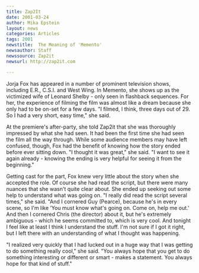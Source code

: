 ```yaml
---
title: Zap2It
date: 2001-03-24
author: Mika Epstein
layout: news
categories: Articles
tags: 2001
newstitle:  The Meaning of 'Memento'
newsauthor: Staff  
newssource: Zap2it
newsurl: http://zap2it.com

---
```


Jorja Fox has appeared in a number of prominent television shows, including E.R., C.S.I. and West Wing. In Memento, she shows up as the victimized wife of Leonard Shelby - only seen in flashback sequences. For her, the experience of filming the film was almost like a dream because she only had to be on-set for a few days. "I filmed, I think, three days out of 29. So I had a very short, easy time," she said.

At the premiere's after-party, she told Zap2it that she was thoroughly impressed by what she had seen. It had been the first time she had seen the film all the way through. While some audience members may have left confused, though, Fox had the benefit of knowing how the story ended before ever sitting down. "I thought it was great," she said. "I want to see it again already - knowing the ending is very helpful for seeing it from the beginning."

Getting cast for the part, Fox knew very little about the story when she accepted the role. Of course she had read the script, but there were many nuances that she wasn't quite clear about. She ended up seeking out some help to understand what was going on. "I really did read the script several times," she said. "And I cornered Guy (Pearce), because he's in every scene, so I'm like &#8216;You must know what's going on. Come on, help me out.' And then I cornered Chris (the director) about it, but he's extremely ambiguous - which he seems committed to, which is very cool. And tonight I feel like at least I think I understand the stuff. I'm not sure if I got it right, but I left there with an understanding of what I thought was happening.

"I realized very quickly that I had lucked out in a huge way that I was getting to do something really cool," she said. "You always hope that you get to do something interesting or different or smart - makes a statement. You always hope for that kind of stuff."

